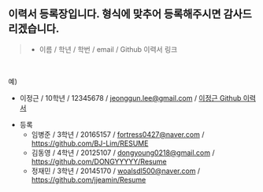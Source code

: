 ## 이력서 등록장입니다. 형식에 맞추어 등록해주시면 감사드리겠습니다.

>  - 이름 / 학년 / 학번 / email / Github 이력서 링크
<br>

예)

  - 이정근 / 10학년 / 12345678 / jeonggun.lee@gmail.com / [이정근 Github 이력서](https://github.com/jeonggunlee/jeonggunlee.github.io)
  
* 등록
  - 임병준 / 3학년 / 20165157 / fortress0427@naver.com / https://github.com/BJ-Lim/RESUME
  - 김동영 / 4학년 / 20125107 / dongyoung0218@gmail.com / https://github.com/DONGYYYYY/Resume
  - 정재민 / 3학년 / 20145170 / woalsdl500@naver.com / https://github.com/jjeamin/Resume
